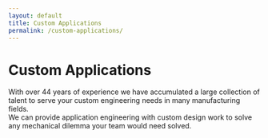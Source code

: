 ```yaml
---
layout: default
title: Custom Applications
permalink: /custom-applications/
---
```


# Custom Applications

With over 44 years of experience we have accumulated a large collection of talent to serve your custom engineering needs in many manufacturing fields.  
We can provide application engineering with custom design work to solve any mechanical dilemma your team would need solved.

<!-- You can add a list or table of application examples below, or use this as a static info page. -->
